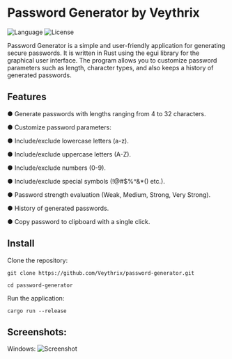 # Password Generator by Veythrix
![Language](https://img.shields.io/badge/License-AGPL-green)
![License](https://img.shields.io/badge/Language-Rust-orange)

Password Generator is a simple and user-friendly application for generating secure passwords. It is written in Rust using the egui library for the graphical user interface. The program allows you to customize password parameters such as length, character types, and also keeps a history of generated passwords.
## Features

 ● Generate passwords with lengths ranging from 4 to 32 characters.

 ●  Customize password parameters:

●  Include/exclude lowercase letters (a-z).

●  Include/exclude uppercase letters (A-Z).

●   Include/exclude numbers (0-9).

●   Include/exclude special symbols (!@#$%^&*() etc.).

● Password strength evaluation (Weak, Medium, Strong, Very Strong).

● History of generated passwords.

●  Copy password to clipboard with a single click.

## Install
Clone the repository:

```git clone https://github.com/Veythrix/password-generator.git```

```cd password-generator```

Run the application:

```cargo run --release```
## Screenshots:
Windows:
![Screenshot](screenshot.jpg)
